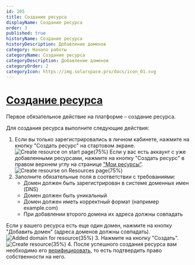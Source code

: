 ```yaml
---
id: 205
title: Создание ресурса
displayName: Создание ресурса
order: 3
published: true
historyName: Создание ресурса
historyDescription: Добавление доменов
category: Начало работы
categoryName: Создание ресурса
categoryDescription: Добавление доменов
categoryOrder: 2
categoryIcon: https://img.solarspace.pro/docs/icon_01.svg
---
```


# [Создание ресурса](resource-creation)
Первое обязательное действие на платформе – создание ресурса.

Для создания ресурса выполните следующие действия:
1. Если вы только зарегистрировались в личном кабинете, нажмите на кнопку "Создать ресурс" на стартовом экране.
![Create resource on start page(75%)](https://img.solarspace.pro/docs/create-resource-on-start-page.jpg "Создание ресурса на стартовой странице")
Если у вас есть аккаунт с уже добавленными ресурсами, нажмите на кнопку "Создать ресурс" в правом верхнем углу на странице ["Мои ресурсы"]([246]).
![Create resourse on Resources page(75%)](https://img.solarspace.pro/docs/create-resource-on-resources-page.jpg "Создание ресурса на странице Ресурсов")
2. Заполните обязательные поля в соответствии с требованиями:
   - Домен должен быть зарегистрирован в системе доменных имен (DNS)
   - Домен должен быть уникальный
   - Домен должен иметь корректный формат (например example.com)
   - При добавлении второго домена их адреса должны совпадать

Если у вашего ресурса есть еще один домен, нажмите на кнопку "Добавить домен" (адреса доменов должны совпадать).
![Added domain for resource(35%)](https://img.solarspace.pro/docs/added-domain-for-resource.jpg "Добавление второго домена")
3. Нажмите на кнопку "Создать".
![Create resource(35%)](https://img.solarspace.pro/docs/create-resource.jpg "Создание ресурса")
4. После успешного создания ресурса вам необходимо его [верифицировать]([206]), то есть подтвердить право собственности на него.